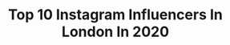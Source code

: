 ---
title: Top 10 Instagram Influencers In London In 2020
description: >-
  Find top Instagram influencers in London in 2020. Most popular hashtags: # #leangains #naturalhairdaily #curlygirl.
platform: Instagram
profiles:
  - username: "khanitthalawson"
    fullname: >-
      Khanittha Lawson🦋
    location: "United Kingdom"
    followers: 27436
    engagement: 604
    commentsToLikes: 0.035670
    id: ck0u18xfcw3ii0i19f5ycfkn3
    verified: false
    hashtags: "#tbt"
  - username: "curly.soph"
    fullname: >-
      $øphïe🐉
    location: "United Kingdom"
    followers: 73864
    engagement: 720
    commentsToLikes: 0.014117
    id: ckaoxe63kcvgm0i78t344sk7f
    verified: false
    hashtags: "#naturalhairdaily, #makeup, #sun, #photography"
  - username: "sarahxgiovetti"
    fullname: >-
      Sarah G
    location: "United Kingdom"
    followers: 12690
    engagement: 774
    commentsToLikes: 0.048344
    id: ck55nc6zz5wcv0i11ge5wqemq
    verified: false
    hashtags: "#lullabellz, #novababe, #fashionnova, #egosquad"
  - username: "________majed___________"
    fullname: >-
      ᗰᗩᒍEᗪ ᗩᖴᖇIᗪI 🍁
    location: "United Kingdom"
    followers: 10194
    engagement: 1742
    commentsToLikes: 0.039431
    id: ck8wewngreq3v0j78ejggjd1d
    verified: false
    hashtags: ""
  - username: "jnx_mua"
    fullname: >-
      David Gillers
    location: "United Kingdom"
    followers: 2481
    engagement: 4423
    commentsToLikes: 0.026745
    id: ckaorxctfp6vj0i78czcrsqyk
    verified: false
    hashtags: "#rainonme"
  - username: "hectorcocco"
    fullname: >-
      Hector Cocco 🧿
    location: "United Kingdom"
    followers: 17762
    engagement: 754
    commentsToLikes: 0.021351
    id: ck5hixcpifmum0i11qjvaolgb
    verified: false
    hashtags: "#fitnessmotivation, #fit, #leangains, #summervibes"
  - username: "lenarachoudhury"
    fullname: >-
      Lenara Choudhury
    location: "United Kingdom"
    followers: 19058
    engagement: 443
    commentsToLikes: 0.026978
    id: ck1355gavzt010i19tabjidql
    verified: false
    hashtags: "#gabriellabrooks, #modelsofcolour, #beautyphotography, #namratatripathi"
  - username: "ashton.hf"
    fullname: >-
      Ashton Hugh
    location: "United Kingdom"
    followers: 7091
    engagement: 1039
    commentsToLikes: 0.022366
    id: ck0tvq21wcct80i19jx4yrg2z
    verified: false
    hashtags: "#archive, #july2019, #petra, #personal"
  - username: "indiachohan"
    fullname: >-
      INDIA EVA
    location: "United Kingdom"
    followers: 18861
    engagement: 427
    commentsToLikes: 0.025641
    id: ck14hy6wecqg90i19yrdgtrpf
    verified: false
    hashtags: ""
  - username: "davidgardner"
    fullname: >-
      David Gardner
    location: "United Kingdom"
    followers: 139310
    engagement: 313
    commentsToLikes: 0.014131
    id: ck0vwh299tpw30i19ckelbsm3
    verified: true
    hashtags: ""
---